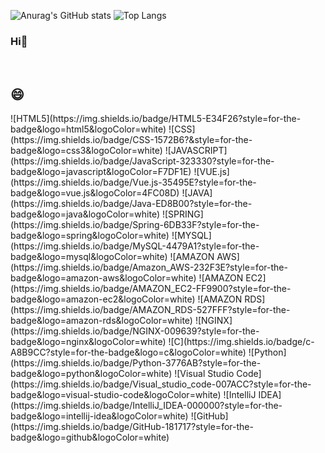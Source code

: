 ![Anurag's GitHub stats](https://github-readme-stats.vercel.app/api?username=sunjinb&theme=dark&show_icons=true)
![Top Langs](https://github-readme-stats.vercel.app/api/top-langs/?username=sunjinb&layout=compact&theme=tokyonight)

### Hi👋
<br>
<h2> 😄 </h2>
![HTML5](https://img.shields.io/badge/HTML5-E34F26?style=for-the-badge&logo=html5&logoColor=white)
![CSS](https://img.shields.io/badge/CSS-1572B6?&style=for-the-badge&logo=css3&logoColor=white)
![JAVASCRIPT](https://img.shields.io/badge/JavaScript-323330?style=for-the-badge&logo=javascript&logoColor=F7DF1E)
![VUE.js](https://img.shields.io/badge/Vue.js-35495E?style=for-the-badge&logo=vue.js&logoColor=4FC08D)
![JAVA](https://img.shields.io/badge/Java-ED8B00?style=for-the-badge&logo=java&logoColor=white)
![SPRING](https://img.shields.io/badge/Spring-6DB33F?style=for-the-badge&logo=spring&logoColor=white)
![MYSQL](https://img.shields.io/badge/MySQL-4479A1?style=for-the-badge&logo=mysql&logoColor=white)
![AMAZON AWS](https://img.shields.io/badge/Amazon_AWS-232F3E?style=for-the-badge&logo=amazon-aws&logoColor=white)
![AMAZON EC2](https://img.shields.io/badge/AMAZON_EC2-FF9900?style=for-the-badge&logo=amazon-ec2&logoColor=white)
![AMAZON RDS](https://img.shields.io/badge/AMAZON_RDS-527FFF?style=for-the-badge&logo=amazon-rds&logoColor=white)
![NGINX](https://img.shields.io/badge/NGINX-009639?style=for-the-badge&logo=nginx&logoColor=white)
![C](https://img.shields.io/badge/c-A8B9CC?style=for-the-badge&logo=c&logoColor=white)
![Python](https://img.shields.io/badge/Python-3776AB?style=for-the-badge&logo=python&logoColor=white)
![Visual Studio Code](https://img.shields.io/badge/Visual_studio_code-007ACC?style=for-the-badge&logo=visual-studio-code&logoColor=white)
![IntelliJ IDEA](https://img.shields.io/badge/IntelliJ_IDEA-000000?style=for-the-badge&logo=intellij-idea&logoColor=white)
![GitHub](https://img.shields.io/badge/GitHub-181717?style=for-the-badge&logo=github&logoColor=white)

<!--
**sunjinb/sunjinb** is a ✨ _special_ ✨ repository because its `README.md` (this file) appears on your GitHub profile.

Here are some ideas to get you started:

- 🔭 I’m currently working on ...
- 🌱 I’m currently learning ...
- 👯 I’m looking to collaborate on ...
- 🤔 I’m looking for help with ...
- 💬 Ask me about ...
- 📫 How to reach me: ...
- 😄 Pronouns: ...
- ⚡ Fun fact: ...
-->
